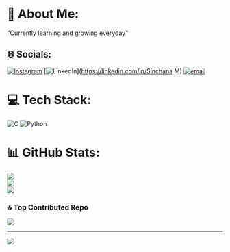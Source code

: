 # 💫 About Me:
"Currently learning and growing everyday"


## 🌐 Socials:
[![Instagram](https://img.shields.io/badge/Instagram-%23E4405F.svg?logo=Instagram&logoColor=white)](https://instagram.com/_sinchana_m_07) [![LinkedIn](https://img.shields.io/badge/LinkedIn-%230077B5.svg?logo=linkedin&logoColor=white)](https://linkedin.com/in/Sinchana M) [![email](https://img.shields.io/badge/Email-D14836?logo=gmail&logoColor=white)](mailto:sinchanam7926@gmail.com) 

# 💻 Tech Stack:
![C](https://img.shields.io/badge/c-%2300599C.svg?style=for-the-badge&logo=c&logoColor=white) ![Python](https://img.shields.io/badge/python-3670A0?style=for-the-badge&logo=python&logoColor=ffdd54)
# 📊 GitHub Stats:
![](https://github-readme-stats.vercel.app/api?username=Sinchanam79&theme=github_dark&hide_border=false&include_all_commits=true&count_private=true)<br/>
![](https://nirzak-streak-stats.vercel.app/?user=Sinchanam79&theme=github_dark&hide_border=false)<br/>
![](https://github-readme-stats.vercel.app/api/top-langs/?username=Sinchanam79&theme=github_dark&hide_border=false&include_all_commits=true&count_private=true&layout=compact)

### 🔝 Top Contributed Repo
![](https://github-contributor-stats.vercel.app/api?username=Sinchanam79&limit=5&theme=dark&combine_all_yearly_contributions=true)

---
[![](https://visitcount.itsvg.in/api?id=Sinchanam79&icon=0&color=1)](https://visitcount.itsvg.in)

<!-- Proudly created with GPRM ( https://gprm.itsvg.in ) -->
